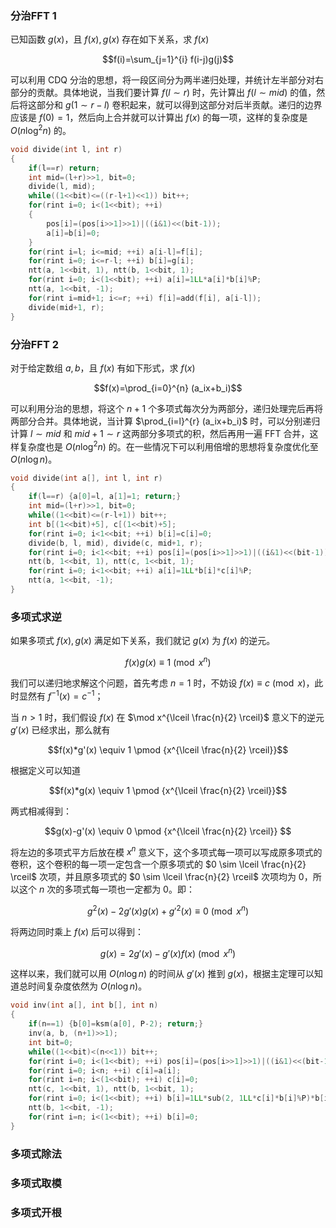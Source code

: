 ### 分治FFT 1

已知函数 $g(x)$，且 $f(x),g(x)$ 存在如下关系，求 $f(x)$

$$f(i)=\sum_{j=1}^{i} f(i-j)g(j)$$

可以利用 CDQ 分治的思想，将一段区间分为两半递归处理，并统计左半部分对右部分的贡献。具体地说，当我们要计算 $f(l \sim r)$ 时，先计算出 $f(l \sim mid)$ 的值，然后将这部分和 $g(1 \sim r-l)$ 卷积起来，就可以得到这部分对后半贡献。递归的边界应该是 $f(0)=1$，然后向上合并就可以计算出 $f(x)$ 的每一项，这样的复杂度是 $O(n \log^2 n)$ 的。

```cpp
void divide(int l, int r)
{
    if(l==r) return;
    int mid=(l+r)>>1, bit=0;
    divide(l, mid);
    while((1<<bit)<=((r-l+1)<<1)) bit++;
    for(rint i=0; i<(1<<bit); ++i)
    {
        pos[i]=(pos[i>>1]>>1)|((i&1)<<(bit-1));
        a[i]=b[i]=0;
    }
    for(rint i=l; i<=mid; ++i) a[i-l]=f[i];
    for(rint i=0; i<=r-l; ++i) b[i]=g[i];
    ntt(a, 1<<bit, 1), ntt(b, 1<<bit, 1);
    for(rint i=0; i<(1<<bit); ++i) a[i]=1LL*a[i]*b[i]%P;
    ntt(a, 1<<bit, -1);
    for(rint i=mid+1; i<=r; ++i) f[i]=add(f[i], a[i-l]);
    divide(mid+1, r);
}
```

### 分治FFT 2 

对于给定数组 $a,b$，且 $f(x)$ 有如下形式，求 $f(x)$

$$f(x)=\prod_{i=0}^{n} (a_ix+b_i)$$

可以利用分治的思想，将这个 $n+1$ 个多项式每次分为两部分，递归处理完后再将两部分合并。具体地说，当计算 $\prod_{i=l}^{r} (a_ix+b_i)$ 时，可以分别递归计算 $l \sim mid$ 和 $mid+1 \sim r$ 这两部分多项式的积，然后再用一遍 FFT 合并，这样复杂度也是 $O(n \log^2 n)$ 的。在一些情况下可以利用倍增的思想将复杂度优化至 $O(n \log n)$。

```cpp
void divide(int a[], int l, int r)
{
    if(l==r) {a[0]=l, a[1]=1; return;}
    int mid=(l+r)>>1, bit=0;
    while((1<<bit)<=(r-l+1)) bit++;
    int b[(1<<bit)+5], c[(1<<bit)+5];
    for(rint i=0; i<1<<bit; ++i) b[i]=c[i]=0;
    divide(b, l, mid), divide(c, mid+1, r);
    for(rint i=0; i<1<<bit; ++i) pos[i]=(pos[i>>1]>>1)|((i&1)<<(bit-1));
    ntt(b, 1<<bit, 1), ntt(c, 1<<bit, 1);
    for(rint i=0; i<1<<bit; ++i) a[i]=1LL*b[i]*c[i]%P;
    ntt(a, 1<<bit, -1);
}
```

### 多项式求逆

如果多项式 $f(x),g(x)$ 满足如下关系，我们就记 $g(x)$ 为 $f(x)$ 的逆元。

$$f(x)g(x) \equiv 1 \pmod {x^n}$$

我们可以递归地求解这个问题，首先考虑 $n=1$ 时，不妨设 $f(x) \equiv c \pmod x$，此时显然有 $f^{-1}(x)=c^{-1}$；

当 $n>1$ 时，我们假设 $f(x)$ 在 $\mod x^{\lceil \frac{n}{2} \rceil}$ 意义下的逆元 $g'(x)$ 已经求出，那么就有 

$$f(x)*g'(x) \equiv 1 \pmod {x^{\lceil \frac{n}{2} \rceil}}$$

根据定义可以知道

$$f(x)*g(x) \equiv 1 \pmod {x^{\lceil \frac{n}{2} \rceil}}​$$

两式相减得到：

$$g(x)-g'(x) \equiv 0 \pmod {x^{\lceil \frac{n}{2} \rceil}} $$

将左边的多项式平方后放在模 $x^n$ 意义下，这个多项式每一项可以写成原多项式的卷积，这个卷积的每一项一定包含一个原多项式的 $0 \sim \lceil \frac{n}{2} \rceil$ 次项，并且原多项式的 $0 \sim \lceil \frac{n}{2} \rceil$ 次项均为 $0$，所以这个 $n$ 次的多项式每一项也一定都为 $0$。即：

$$g^2(x)-2g'(x)g(x)+g'^2(x) \equiv 0 \pmod{ x^n} ​$$

将两边同时乘上 $f(x)​$ 后可以得到：

$$g(x)= 2g'(x) - g'(x)f(x) \pmod{x^n} ​$$

这样以来，我们就可以用 $O(n \log n)$ 的时间从 $g'(x)$ 推到 $g(x)$，根据主定理可以知道总时间复杂度依然为 $O(n \log n)$。

```cpp
void inv(int a[], int b[], int n)
{
    if(n==1) {b[0]=ksm(a[0], P-2); return;}
    inv(a, b, (n+1)>>1);
    int bit=0;
    while((1<<bit)<(n<<1)) bit++;
    for(rint i=0; i<(1<<bit); ++i) pos[i]=(pos[i>>1]>>1)|((i&1)<<(bit-1));
    for(rint i=0; i<n; ++i) c[i]=a[i];
    for(rint i=n; i<(1<<bit); ++i) c[i]=0;
    ntt(c, 1<<bit, 1), ntt(b, 1<<bit, 1);
    for(rint i=0; i<(1<<bit); ++i) b[i]=1LL*sub(2, 1LL*c[i]*b[i]%P)*b[i]%P;
    ntt(b, 1<<bit, -1);
    for(rint i=n; i<(1<<bit); ++i) b[i]=0;
}
```

### 多项式除法

### 多项式取模

### 多项式开根